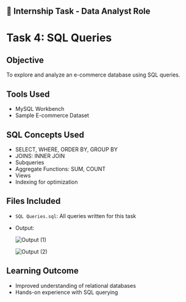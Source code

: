 ## 📌 Internship Task - Data Analyst Role

# Task 4:  SQL Queries

## Objective
To explore and analyze an e-commerce database using SQL queries.

## Tools Used
- MySQL Workbench
- Sample E-commerce Dataset

## SQL Concepts Used
- SELECT, WHERE, ORDER BY, GROUP BY
- JOINS: INNER JOIN
- Subqueries
- Aggregate Functions: SUM, COUNT
- Views
- Indexing for optimization

## Files Included
- `SQL Queries.sql`: All queries written for this task
  
- Output:
  
  ![Output (1)](https://github.com/user-attachments/assets/5a012766-58b1-4c8e-bfdf-33c519993b4e)
  
  ![Output (2)](https://github.com/user-attachments/assets/b6b5b094-ad09-4715-8cbc-933cd1e8f513)

## Learning Outcome
- Improved understanding of relational databases
- Hands-on experience with SQL querying
